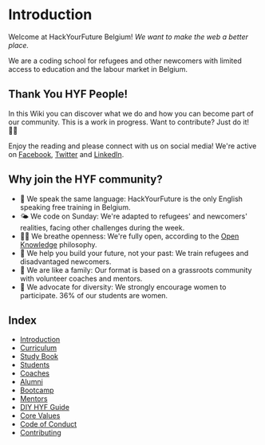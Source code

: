 # Introduction

Welcome at HackYourFuture Belgium! _We want to make the web a better place._

We are a coding school for refugees and other newcomers with limited access to education and the labour market in Belgium.

## Thank You HYF People!

In this Wiki you can discover what we do and how you can become part of our community. This is a work in progress. Want to contribute? Just do it! 💪🏽

Enjoy the reading and please connect with us on social media! We're active on [Facebook](https://https://www.facebook.com/HackYFutureBE/), [Twitter](https://twitter.com/HackYFutureBE) and [LinkedIn](https://www.linkedin.com/company/hackyourfuture-belgium/).

## Why join the HYF community?

* 💬 We speak the same language: HackYourFuture is the only English speaking free training in Belgium.
* 🌤 We code on Sunday: We're adapted to refugees' and newcomers' realities, facing other challenges during the week.
* 👐🏼 We breathe openness: We're fully open, according to the [Open Knowledge](http://be.okfn.org/) philosophy.
* 🚀 We help you build your future, not your past: We train refugees and disadvantaged newcomers.
* 🧡 We are like a family: Our format is based on a grassroots community with volunteer coaches and mentors.
* 🧕 We advocate for diversity: We strongly encourage women to participate. 36% of our students are women.

## Index

* [Introduction](https://home.hackyourfuture.be)
* [Curriculum](https://home.hackyourfuture.be/curriculum)
* [Study Book](https://hackyourfuture.github.io/study)
* [Students](https://home.hackyourfuture.be/students)
* [Coaches](https://home.hackyourfuture.be/coaches)
* [Alumni](https://home.hackyourfuture.be/alumni)
* [Bootcamp](https://home.hackyourfuture.be/bootcamp)
* [Mentors](https://home.hackyourfuture.be/mentors)
* [DIY HYF Guide](https://diy.hackyourfuture.be/)
* [Core Values](https://home.hackyourfuture.be/core-values)
* [Code of Conduct](https://home.hackyourfuture.be/code-of-conduct)
* [Contributing](https://home.hackyourfuture.be/contributing)

